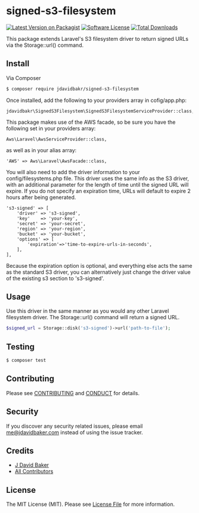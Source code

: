# signed-s3-filesystem

[![Latest Version on Packagist][ico-version]][link-packagist]
[![Software License][ico-license]](LICENSE.md)
[![Total Downloads][ico-downloads]][link-downloads]

This package extends Laravel's S3 filesystem driver to return signed URLs via the Storage::url() command.

## Install

Via Composer

``` bash
$ composer require jdavidbakr/signed-s3-filesystem
```

Once installed, add the following to your providers array in cofig/app.php:

```
jdavidbakr\SignedS3Filesystem\SignedS3FilesystemServiceProvider::class,
```

This package makes use of the AWS facade, so be sure you have the following set in your providers array:

```
Aws\Laravel\AwsServiceProvider::class,
```

as well as in your alias array:

```
'AWS' => Aws\Laravel\AwsFacade::class,
```

You will also need to add the driver information to your config/filesystems.php file. This driver uses the same info as the S3 driver, with an additional parameter for the length of time until the signed URL will expire. If you do not specify an expiration time, URLs will default to expire 2 hours after being generated.

```
's3-signed' => [
    'driver' => 's3-signed',
    'key'    => 'your-key',
    'secret' => 'your-secret',
    'region' => 'your-region',
    'bucket' => 'your-bucket',
    'options' => [
    	'expiration'=>'time-to-expire-urls-in-seconds',
    ],
],
```

Because the expiration option is optional, and everything else acts the same as the standard S3 driver, you can alternatively just change the driver value of the existing s3 section to 's3-signed'.

## Usage

Use this driver in the same manner as you would any other Laravel filesystem driver. The Storage::url() command will return a signed URL.

``` php
$signed_url = Storage::disk('s3-signed')->url('path-to-file');
```

## Testing

``` bash
$ composer test
```

## Contributing

Please see [CONTRIBUTING](CONTRIBUTING.md) and [CONDUCT](CONDUCT.md) for details.

## Security

If you discover any security related issues, please email me@jdavidbaker.com instead of using the issue tracker.

## Credits

- [J David Baker][link-author]
- [All Contributors][link-contributors]

## License

The MIT License (MIT). Please see [License File](LICENSE.md) for more information.

[ico-version]: https://img.shields.io/packagist/v/jdavidbakr/signed-s3-filesystem.svg?style=flat-square
[ico-license]: https://img.shields.io/badge/license-MIT-brightgreen.svg?style=flat-square
[ico-travis]: https://img.shields.io/travis/jdavidbakr/signed-s3-filesystem/master.svg?style=flat-square
[ico-scrutinizer]: https://img.shields.io/scrutinizer/coverage/g/jdavidbakr/signed-s3-filesystem.svg?style=flat-square
[ico-code-quality]: https://img.shields.io/scrutinizer/g/jdavidbakr/signed-s3-filesystem.svg?style=flat-square
[ico-downloads]: https://img.shields.io/packagist/dt/jdavidbakr/signed-s3-filesystem.svg?style=flat-square

[link-packagist]: https://packagist.org/packages/jdavidbakr/signed-s3-filesystem
[link-travis]: https://travis-ci.org/jdavidbakr/signed-s3-filesystem
[link-scrutinizer]: https://scrutinizer-ci.com/g/jdavidbakr/signed-s3-filesystem/code-structure
[link-code-quality]: https://scrutinizer-ci.com/g/jdavidbakr/signed-s3-filesystem
[link-downloads]: https://packagist.org/packages/jdavidbakr/signed-s3-filesystem
[link-author]: https://github.com/jdavidbakr
[link-contributors]: ../../contributors
